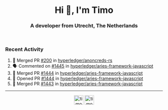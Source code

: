 <h1 align="center">Hi 👋, I'm Timo</h1>
<h3 align="center">A developer from Utrecht, The Netherlands</h3>
<br/>
<!-- https://github.com/rahuldkjain/github-profile-readme-generator --!>

<!--  <p align="left"><img src="https://github-readme-stats.vercel.app/api?username=timoglastra&show_icons=true&count_private=true&" alt="timoglastra" /></p> --!>

<!--
Github language stats
<p align="left"><img src="https://github-readme-stats.vercel.app/api/top-langs/?username=timoglastra&layout=compact" alt="timoglastra" /><p>
-->

<!-- Codestats language stats -->
<!-- <p align="left"><img src="https://codestats-readme.vercel.app/api/top-langs/?username=timoglastra&layout=compact&language_count=12" alt="timoglastra" /><p>    --!>
  
<h3>Recent Activity</h3>

<!--START_SECTION:activity-->
1. 🎉 Merged PR [#200](https://github.com/hyperledger/anoncreds-rs/pull/200) in [hyperledger/anoncreds-rs](https://github.com/hyperledger/anoncreds-rs)
2. 🗣 Commented on [#1445](https://github.com/hyperledger/aries-framework-javascript/issues/1445) in [hyperledger/aries-framework-javascript](https://github.com/hyperledger/aries-framework-javascript)
3. 🎉 Merged PR [#1444](https://github.com/hyperledger/aries-framework-javascript/pull/1444) in [hyperledger/aries-framework-javascript](https://github.com/hyperledger/aries-framework-javascript)
4. 💪 Opened PR [#1444](https://github.com/hyperledger/aries-framework-javascript/pull/1444) in [hyperledger/aries-framework-javascript](https://github.com/hyperledger/aries-framework-javascript)
5. 🎉 Merged PR [#1443](https://github.com/hyperledger/aries-framework-javascript/pull/1443) in [hyperledger/aries-framework-javascript](https://github.com/hyperledger/aries-framework-javascript)
<!--END_SECTION:activity-->

---

<p align="center">
<a href="https://twitter.com/timoglastra" target="blank"><img align="center" src="https://cdn.jsdelivr.net/npm/simple-icons@3.0.1/icons/twitter.svg" alt="timoglastra" height="30" width="30" /></a>
<a href="https://linkedin.com/in/timoglastra" target="blank"><img align="center" src="https://cdn.jsdelivr.net/npm/simple-icons@3.0.1/icons/linkedin.svg" alt="timoglastra" height="30" width="30" /></a>
</p>



